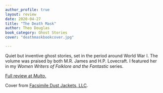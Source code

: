 ```yaml
---
author_profile: true
layout: review
date: 2020-04-27
title: "The Death Mask"
author: Theo Douglas
book_category: Ghost Stories
cover: "deathmaskbookcover.jpg"

---
```

Quiet but inventive ghost stories, set in the period around World War I. The volume was praised by both M.R. James and H.P. Lovecraft. I featured her in my *Women Writers of Folklore and the Fantastic* series. 

[Full review at *Multo*.](https://multoghost.wordpress.com/2020/04/27/women-writers-of-folklore-and-the-fantastic-theo-douglas/)

Cover from [Facsimile Dust Jackets, LLC](https://www.dustjackets.com/pages/books/6767/everett-mrs/death-mask-the).